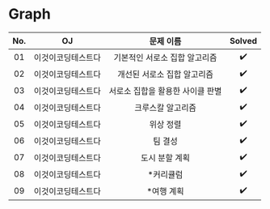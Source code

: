 # Graph


|          No.          |        OJ        |        문제 이름         |        Solved         |
| :-----: |  :--------: |:---------------------: | :-----: |
| 01 | 이것이코딩테스트다 | 기본적인 서로소 집합 알고리즘 | ✔️ |
| 02 | 이것이코딩테스트다 | 개선된 서로소 집합 알고리즘 | ✔️ |
| 03 | 이것이코딩테스트다 | 서로소 집합을 활용한 사이클 판별 | ✔️ |
| 04 | 이것이코딩테스트다 | 크루스칼 알고리즘 | ✔️ |
| 05 | 이것이코딩테스트다 | 위상 정렬 | ✔️ |
| 06 | 이것이코딩테스트다 | 팀 결성 | ✔️ |
| 07 | 이것이코딩테스트다 | 도시 분할 계획 | ✔️ |
| 08 | 이것이코딩테스트다 | *커리큘럼 | ✔️ |
| 09 | 이것이코딩테스트다 | *여행 계획 | ✔️ |
